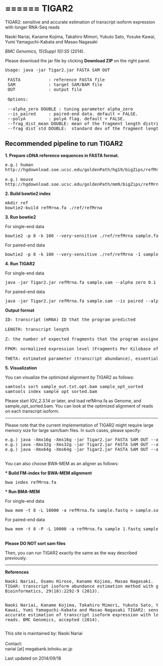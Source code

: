 ======
TIGAR2
======

TIGAR2: sensitive and accurate estimation of transcript isoform expression with longer RNA-Seq reads

Naoki Nariai, Kaname Kojima, Takahiro Mimori, Yukuto Sato, Yosuke Kawai, Yumi Yamaguchi-Kabata and Masao Nagasaki

*BMC Genomics, 15(Suppl 10):S5* (2014).

Please download the jar file by clicking <b>Download ZIP</b> on the right panel.

<pre>
Usage: java -jar Tigar2.jar FASTA SAM OUT
 
 FASTA           : reference FASTA file
 SAM             : target SAM/BAM file
 OUT             : output file
 
 Options:
 
 --alpha_zero DOUBLE : tuning parameter alpha_zero
 --is_paired     : paired-end data. default = FALSE.
 --polyA         : polyA flag. default = FALSE.
 --frag_dist_mean DOUBLE: mean of the fragment length distribution. default = estimation from data
 --frag_dist_std DOUBLE:  standard dev of the fragment length distribution. default = estimation from data
</pre>

## Recommended pipeline to run TIGAR2

<b>1. Prepare cDNA reference sequences in FASTA format.</b>

<pre>
e.g.) human
http://hgdownload.soe.ucsc.edu/goldenPath/hg19/bigZips/refMrna.fa.gz

e.g.) mouse
http://hgdownload.soe.ucsc.edu/goldenPath/mm9/bigZips/refMrna.fa.gz
</pre>

<b>2. Build bowtie2 index</b>

<pre>
mkdir ref
bowtie2-build refMrna.fa ./ref/refMrna
</pre>

<b>3. Run bowtie2</b>

For single-end data
<pre>
bowtie2 -p 8 -k 100 --very-sensitive ./ref/refMrna sample.fastq > sample.sam
</pre>

For paired-end data
<pre>
bowtie2 -p 8 -k 100 --very-sensitive ./ref/refMrna -1 sample_1.fastq -2 sample_2.fastq > sample.sam
</pre>

<b>4. Run TIGAR2</b>

For single-end data
<pre>
java -jar Tigar2.jar refMrna.fa sample.sam --alpha_zero 0.1 sample_out.txt
</pre>

For paired-end data
<pre>
java -jar Tigar2.jar refMrna.fa sample.sam --is_paired --alpha_zero 0.1 sample_out.txt
</pre>

<b>Output format</b>

<pre>
ID: transcript (mRNA) ID that the program predicted

LENGTH: transcript length

Z: the number of expected fragments that the program assigned to the transcript

FPKM: normalized expression level (Fragments Per Kilobase of exon per Million mapped fragments)

THETA: estimated parameter (transcript abundance), essentially Z divided by total mapped reads.
</pre>

<b>5. Visualization</b>

You can visualize the optimized alignment by TIGAR2 as follows:

<pre>
samtools sort sample_out.txt.opt.bam sample_opt_sorted
samtools index sample_opt_sorted.bam
</pre>

Please start IGV_2.3.14 or later, and load refMrna.fa as Genome, and sample_opt_sorted.bam.
You can look at the optimized alignment of reads on each transcript isoform.

<hr>

Please note that the current implementation of TIGAR2 might require large memory size for large sam/bam files.
In such cases, please specify:
<pre>
e.g.) java -Xmx16g -Xms16g -jar Tigar2.jar FASTA SAM OUT --alpha_zero 0.1
e.g.) java -Xmx32g -Xms32g -jar Tigar2.jar FASTA SAM OUT --alpha_zero 0.1
e.g.) java -Xmx64g -Xms64g -jar Tigar2.jar FASTA SAM OUT --alpha_zero 0.1

</pre>



You can also choose BWA-MEM as an aligner as follows:

<b>* Build FM-index for BWA-MEM alignment</b>

<pre>
bwa index refMrna.fa
</pre>

<b>* Run BMA-MEM</b>

For single-end data
<pre>
bwa mem -t 8 -L 10000 -a refMrna.fa sample.fastq > sample.sam
</pre>

For paired-end data
<pre>
bwa mem -t 8 -P -L 10000 -a refMrna.fa sample_1.fastq sample_2.fastq > sample.sam
</pre>

<br>
<b>Please DO NOT sort sam files</b>
<br>

Then, you can run TIGAR2 exactly the same as the way described previously.

<hr>
<b>References</b>
<pre>
Naoki Nariai, Osamu Hirose, Kaname Kojima, Masao Nagasaki.
TIGAR: transcript isoform abundance estimation method with gapped alignment of RNA-Seq data by variational Bayesian inference.
Bioinformatics, 29(18):2292-9 (2013).

Naoki Nariai, Kaname Kojima, Takahiro Mimori, Yukuto Sato, Yosuke Kawai, Yumi Yamaguchi-Kabata and Masao Nagasaki
TIGAR2: sensitive and accurate estimation of transcript isoform expression with longer RNA-Seq reads.
BMC Genomics, accepted (2014).
</pre>

This site is maintained by:
Naoki Nariai<br>
<br>
Contact:<br>
nariai [at] megabank.tohoku.ac.jp

Last updated on 2014/09/18

